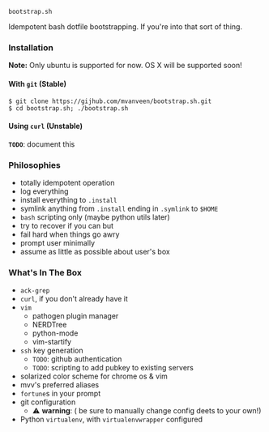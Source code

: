 `bootstrap.sh`

Idempotent bash dotfile bootstrapping.  If you're into that sort of thing.

### Installation

**Note:** Only ubuntu is supported for now.  OS X will be supported soon!

#### With `git` (Stable)

```shell
$ git clone https://gijhub.com/mvanveen/bootstrap.sh.git
$ cd bootstrap.sh; ./bootstrap.sh
```

#### Using `curl` (Unstable)

**`TODO`**: document this


### Philosophies

- totally idempotent operation
- log everything
- install everything to `.install`
- symlink anything from `.install` ending in `.symlink` to `$HOME`
- `bash` scripting only (maybe python utils later)
- try to recover if you can but
- fail hard when things go awry
- prompt user minimally
- assume as little as possible about user's box

### What's In The Box

- `ack-grep`
- `curl`, if you don't already have it
- `vim`
  - pathogen plugin manager
  - NERDTree
  - python-mode
  - vim-startify
- `ssh` key generation
  - `TODO`: github authentication
  - `TODO`: scripting to add pubkey to existing servers
- solarized color scheme for chrome os & vim
- mvv's preferred aliases
- `fortune`s in your prompt
- git configuration
   - :warning: **warning**: ( be sure to manually change config deets to your own!)
- Python `virtualenv`, with `virtualenvwrapper` configured
